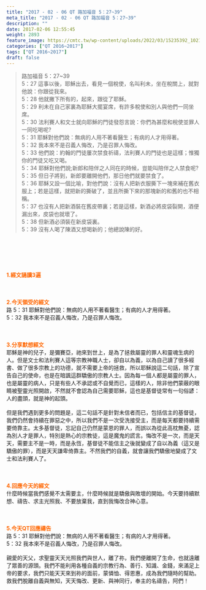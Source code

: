 ```yaml
---
title: "2017 - 02 - 06 QT 路加福音 5：27~39"
meta_title: "2017 - 02 - 06 QT 路加福音 5：27~39"
description: ""
date: 2017-02-06 12:55:45
weight: 2893
feature_image: https://cmtc.tw/wp-content/uploads/2022/03/15235392_10211799862337740_180693556567566654_o-1.webp
categories: ["QT 2016~2017"]
tags: ["QT 2016~2017"]
draft: false
---
```


<blockquote>路加福音 5：27~39<br />
5：27 這事以後，耶穌出去，看見一個稅使，名叫利未，坐在稅關上，就對他說：你跟從我來。<br />
5：28 他就撇下所有的，起來，跟從了耶穌。<br />
5：29 利未在自己家裏為耶穌大擺宴席，有許多稅使和別人與他們一同坐席。<br />
5：30 法利賽人和文士就向耶穌的門徒發怨言說：你們為甚麼和稅使並罪人一同吃喝呢?<br />
5：31 耶穌對他們說：無病的人用不著看醫生；有病的人才用得著。<br />
5：32 我本來不是召義人悔改，乃是召罪人悔改。<br />
5：33 他們說：約翰的門徒屢次禁食祈禱，法利賽人的門徒也是這樣；惟獨你的門徒又吃又喝。<br />
5：34 耶穌對他們說;新郎和陪伴之人同在的時候，豈能叫陪伴之人禁食呢?<br />
5：35 但日子將到，新郎要離開他們，那日他們就要禁食了。<br />
5：36 耶穌又設一個比喻，對他們說：沒有人把新衣服撕下一塊來補在舊衣服上；若是這樣，就把新的撕破了，並且所撕下來的那塊新的和舊的也不相稱。<br />
5：37 也沒有人把新酒裝在舊皮帶裏；若是這樣，新酒必將皮袋裂開，酒便漏出來，皮袋也就壞了。<br />
5：38 但新酒必須裝在新皮袋裏。<br />
5：39 沒有人喝了陳酒又想喝新的；他總說陳的好。</blockquote><br />
&nbsp;<br />
<br />
&nbsp;<br />
<br />
<span style="color: #ff6600;"><strong>1.</strong><strong>經文誦讀3遍</strong></span><br />
<br />
<span style="color: #ff6600;"><strong> </strong></span><br />
<br />
<span style="color: #ff6600;"><strong>2.</strong><strong>今天領受的經文<br />
</strong></span>路 5：31 耶穌對他們說：無病的人用不著看醫生；有病的人才用得著。<br />
5：32 我本來不是召義人悔改，乃是召罪人悔改。<br />
<br />
&nbsp;<br />
<br />
<span style="color: #ff6600;"><strong>3.</strong><strong>分享默想經文<br />
</strong></span>耶穌是神的兒子，是彌賽亞，祂來到世上，是為了拯救屬靈的罪人和靈魂生病的人。但是文士和法利賽人這等宗教神職人士，卻自以為義，以為自己讀了很多經書、做了很多宗教上的功德，就不需要上帝的拯救，所以耶穌說這二句話，除了宣告自己的使命，也是在暗諷這群驕傲的宗教人士。因為每一個人都是屬靈的罪人，也是屬靈的病人，只是有些人不承認或不自覺而已，這樣的人，除非他們蒙蔽的眼睛被聖靈光照開啟，不然就不會認為自己需要耶穌，這也是基督徒常有一句俗諺：人的盡頭，就是神的起頭。<br />
<br />
但是我們遇到更多的問題是，這二句話不是針對未信者而已，包括信主的基督徒，我們仍然會持續在罪惡之中，所以我們不是一次受洗接受主，而是每天都要持續需要倚靠主。太多基督徒，忘記自己仍然是蒙恩的罪人，而誤以為從此高枕無憂，認為別人才是罪人，特別是熱心的宗教徒，這是魔鬼的謊言。悔改不是一次，而是天天，需要主不是一時，而是永恆，基督徒不能信主之後就變成了自以為義（這又是驕傲的罪），而是天天謙卑倚靠主。不然我們的自義，就會讓我們驕傲地變成了文士和法利賽人了。<br />
<br />
&nbsp;<br />
<br />
<span style="color: #ff6600;"><strong>4.</strong><strong>回應今天的經文<br />
</strong></span>什麼時候當我們感覺不太需要主，什麼時候就是驕傲與敗壞的開始。今天要持續默想、禱告、求主光照我、不要放棄我，直到我悔改合神心意。<br />
<br />
&nbsp;<br />
<br />
<span style="color: #ff6600;"><strong>5.</strong></span><strong><span style="color: #ff6600;">今天QT回應禱告<br />
</span></strong>路 5：31 耶穌對他們說：無病的人用不著看醫生；有病的人才用得著。<br />
5：32 我本來不是召義人悔改，乃是召罪人悔改。<br />
<br />
親愛的天父，求聖靈天天光照我們與世人，離了祢，我們便離開了生命，也就遠離了眾善的源頭。我們不能利用各種自義的宗教行為、善行、知識、金錢，來滿足上帝的要求，我們只能天天來到祢的面前，蒙憐恤、得恩惠，成為我們隨時的幫助。救我們脫離自義與無知，天天悔改、更新、與神同行，奉主的名禱告，阿們！<br />
<br />
&nbsp;<br />
<br />
&nbsp;<br />
<br />
&nbsp;<br />
<br />
<strong><span style="color: #ff6600;"> </span></strong>
        